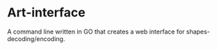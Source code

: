 # Art-interface
A command line written in GO that creates a web interface for shapes-decoding/encoding.
